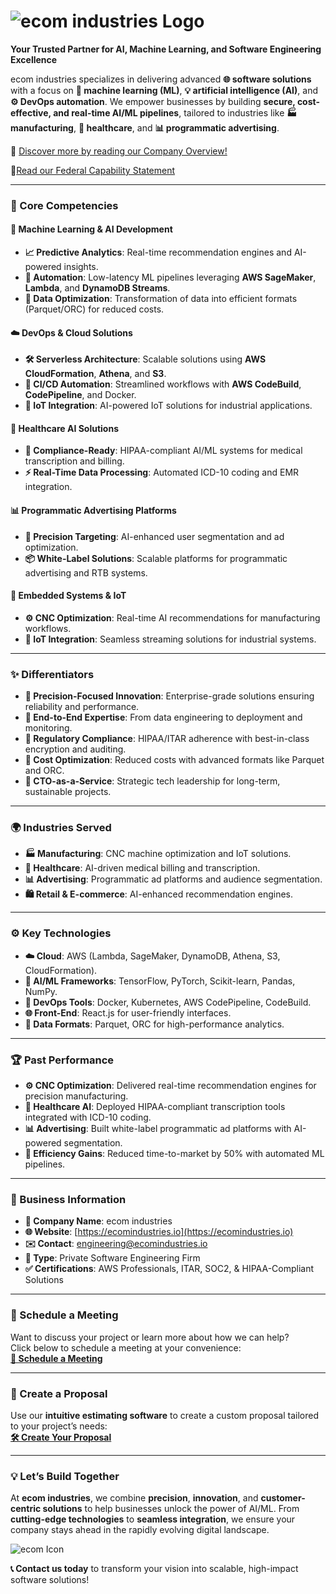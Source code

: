 # ![ ecom industries Logo](https://nativestack-assets.s3.us-east-1.amazonaws.com/ecom-industries/logos/ecom1200x630.png)

**Your Trusted Partner for AI, Machine Learning, and Software Engineering Excellence**

ecom industries specializes in delivering advanced **🌐 software solutions** with a focus on **🤖 machine learning (ML)**, **💡 artificial intelligence (AI)**, and **⚙️ DevOps automation**. We empower businesses by building **secure, cost-effective, and real-time AI/ML pipelines**, tailored to industries like **🏭 manufacturing**, **🏥 healthcare**, and **📊 programmatic advertising**.

🔎 [Discover more by reading our Company Overview!](https://github.com/ecomindustries/.github/blob/master/profile/COMPANY_OVERVIEW.md)

🗽[Read our Federal Capability Statement](https://github.com/ecomindustries/.github/blob/master/profile/FED_CAPABILITY.md)

---

### **🎯 Core Competencies**

#### **🤖 Machine Learning & AI Development**

-   **📈 Predictive Analytics**: Real-time recommendation engines and AI-powered insights.
-   **🚀 Automation**: Low-latency ML pipelines leveraging **AWS SageMaker**, **Lambda**, and **DynamoDB Streams**.
-   **🧮 Data Optimization**: Transformation of data into efficient formats (Parquet/ORC) for reduced costs.

#### **☁️ DevOps & Cloud Solutions**

-   **🛠️ Serverless Architecture**: Scalable solutions using **AWS CloudFormation**, **Athena**, and **S3**.
-   **🔄 CI/CD Automation**: Streamlined workflows with **AWS CodeBuild**, **CodePipeline**, and Docker.
-   **🔌 IoT Integration**: AI-powered IoT solutions for industrial applications.

#### **🏥 Healthcare AI Solutions**

-   **💼 Compliance-Ready**: HIPAA-compliant AI/ML systems for medical transcription and billing.
-   **⚡ Real-Time Data Processing**: Automated ICD-10 coding and EMR integration.

#### **📊 Programmatic Advertising Platforms**

-   **🎯 Precision Targeting**: AI-enhanced user segmentation and ad optimization.
-   **📦 White-Label Solutions**: Scalable platforms for programmatic advertising and RTB systems.

#### **🔧 Embedded Systems & IoT**

-   **⚙️ CNC Optimization**: Real-time AI recommendations for manufacturing workflows.
-   **📡 IoT Integration**: Seamless streaming solutions for industrial systems.

---

### **✨ Differentiators**

-   **🎯 Precision-Focused Innovation**: Enterprise-grade solutions ensuring reliability and performance.
-   **🔄 End-to-End Expertise**: From data engineering to deployment and monitoring.
-   **🔐 Regulatory Compliance**: HIPAA/ITAR adherence with best-in-class encryption and auditing.
-   **💸 Cost Optimization**: Reduced costs with advanced formats like Parquet and ORC.
-   **🧠 CTO-as-a-Service**: Strategic tech leadership for long-term, sustainable projects.

---

### **🌍 Industries Served**

-   **🏭 Manufacturing**: CNC machine optimization and IoT solutions.
-   **🏥 Healthcare**: AI-driven medical billing and transcription.
-   **📊 Advertising**: Programmatic ad platforms and audience segmentation.
-   **🛍️ Retail & E-commerce**: AI-enhanced recommendation engines.

---

### **⚙️ Key Technologies**

-   **☁️ Cloud**: AWS (Lambda, SageMaker, DynamoDB, Athena, S3, CloudFormation).
-   **🧮 AI/ML Frameworks**: TensorFlow, PyTorch, Scikit-learn, Pandas, NumPy.
-   **🔄 DevOps Tools**: Docker, Kubernetes, AWS CodePipeline, CodeBuild.
-   **🌐 Front-End**: React.js for user-friendly interfaces.
-   **💾 Data Formats**: Parquet, ORC for high-performance analytics.

---

### **🏆 Past Performance**

-   **⚙️ CNC Optimization**: Delivered real-time recommendation engines for precision manufacturing.
-   **🏥 Healthcare AI**: Deployed HIPAA-compliant transcription tools integrated with ICD-10 coding.
-   **📊 Advertising**: Built white-label programmatic ad platforms with AI-powered segmentation.
-   **🚀 Efficiency Gains**: Reduced time-to-market by 50% with automated ML pipelines.

---

### **📇 Business Information**

-   **📌 Company Name**: ecom industries
-   **🌐 Website**: [https://ecomindustries.io](https://ecomindustries.io)
-   **✉️ Contact**: [engineering@ecomindustries.io](mailto:engineering@ecomindustries.io)
-   **🏢 Type**: Private Software Engineering Firm
-   **✅ Certifications**: AWS Professionals, ITAR, SOC2, & HIPAA-Compliant Solutions

---

### **📅 Schedule a Meeting**

Want to discuss your project or learn more about how we can help?  
Click below to schedule a meeting at your convenience:  
**[📅 Schedule a Meeting](https://consult.ecomindustries.io)**

---

### **📄 Create a Proposal**

Use our **intuitive estimating software** to create a custom proposal tailored to your project’s needs:  
**[🛠️ Create Your Proposal](https://ecomindustries.io/#app_development_cost_calculator)**

---

### **💡 Let’s Build Together**

At **ecom industries**, we combine **precision**, **innovation**, and **customer-centric solutions** to help businesses unlock the power of AI/ML. From **cutting-edge technologies** to **seamless integration**, we ensure your company stays ahead in the rapidly evolving digital landscape.

![ecom Icon](https://nativestack-assets.s3.us-east-1.amazonaws.com/ecom-industries/logos/eci-icon-blue.png)

**📞 Contact us today** to transform your vision into scalable, high-impact software solutions!
